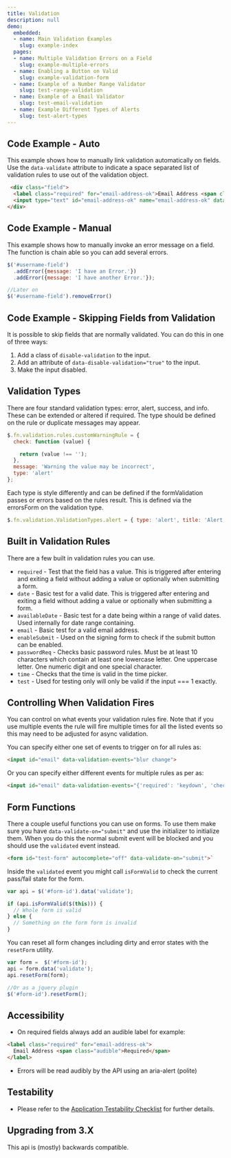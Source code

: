 ```yaml
---
title: Validation
description: null
demo:
  embedded:
  - name: Main Validation Examples
    slug: example-index
  pages:
  - name: Multiple Validation Errors on a Field
    slug: example-multiple-errors
  - name: Enabling a Button on Valid
    slug: example-validation-form
  - name: Example of a Number Range Validator
    slug: test-range-validation
  - name: Example of a Email Validator
    slug: test-email-validation
  - name: Example Different Types of Alerts
    slug: test-alert-types
---
```


## Code Example - Auto

This example shows how to manually link validation automatically on fields. Use the `data-validate` attribute to indicate a space separated list of validation rules to use out of the validation object.

```html
 <div class="field">
  <label class="required" for="email-address-ok">Email Address <span class="audible">Required</span></label>
  <input type="text" id="email-address-ok" name="email-address-ok" data-validate="required customRule" >
</div>
```

## Code Example - Manual

This example shows how to manually invoke an error message on a field. The function is chain able so you can add several errors.

```javascript
$('#username-field')
  .addError({message: 'I have an Error.'})
  .addError({message: 'I have another Error.'});

//Later on
$('#username-field').removeError()
```

## Code Example - Skipping Fields from Validation

It is possible to skip fields that are normally validated. You can do this in one of three ways:

1. Add a class of `disable-validation`  to the input.
1. Add an attribute of `data-disable-validation="true"` to the input.
1. Make the input disabled.

## Validation Types

There are four standard validation types: error, alert, success, and info. These can be extended or altered if required. The type should be defined on the rule or duplicate messages may appear.

```javascript
$.fn.validation.rules.customWarningRule = {
  check: function (value) {

    return (value !== '');
  },
  message: 'Warning the value may be incorrect',
  type: 'alert'
};
```

Each type is style differently and can be defined if the formValidation passes or errors based on the rules result. This is defined via the errorsForm on the validation type.

```javascript
$.fn.validation.ValidationTypes.alert = { type: 'alert', title: 'Alert', errorsForm: false };
```

## Built in Validation Rules

There are a few built in validation rules you can use.

- `required` - Test that the field has a value. This is triggered after entering and exiting a field without adding a value or optionally when submitting a form.
- `date` - Basic test for a valid date. This is triggered after entering and exiting a field without adding a value or optionally when submitting a form.
- `availableDate` - Basic test for a date being within a range of valid dates. Used internally for date range containing.
- `email` - Basic test for a valid email address.
- `enableSubmit` - Used on the signing form to check if the submit button can be enabled.
- `passwordReq` - Checks basic password rules. Must be at least 10 characters which contain at least one lowercase letter. One uppercase letter. One numeric digit and one special character.
- `time` - Checks that the time is valid in the time picker.
- `test` - Used for testing only will only be valid if the input === 1 exactly.

## Controlling When Validation Fires

You can control on what events your validation rules fire. Note that if you use multiple events the rule will fire multiple times for all the listed events so this may need to be adjusted for async validation.

You can specify either one set of events to trigger on for all rules as:

```html
<input id="email" data-validation-events="blur change">
```

Or you can specify either different events for multiple rules as per as:

```html
<input id="email" data-validation-events="{'required': 'keydown', 'checkGivenNamesCount': 'keydown change blur'}">
```

## Form Functions

There a couple useful functions you can use on forms. To use them make sure you have `data-validate-on="submit"` and use the initializer to initialize them. When you do this the normal submit event will be blocked and you should use the `validated` event instead.

```html
<form id="test-form" autocomplete="off" data-validate-on="submit">`
```

Inside the `validated` event you might call `isFormValid` to check the current pass/fail state for the form.

```javascript
var api = $('#form-id').data('validate');

if (api.isFormValid($(this))) {
  // Whole form is valid
} else {
  // Something on the form form is invalid
}
```

You can reset all form changes including dirty and error states with the `resetForm` utility.

```javascript
var form =  $('#form-id');
api = form.data('validate');
api.resetForm(form);

//Or as a jquery plugin
$('#form-id').resetForm();
```

## Accessibility

- On required fields always add an audible label for example:

```html
<label class="required" for="email-address-ok">
  Email Address <span class="audible">Required</span>
</label>
```

- Errors will be read audibly by the API using an aria-alert (polite)

## Testability

- Please refer to the [Application Testability Checklist](https://design.infor.com/resources/application-testability-checklist) for further details.

## Upgrading from 3.X

This api is (mostly) backwards compatible.
